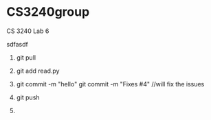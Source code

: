 CS3240group
===========

CS 3240 Lab 6

sdfasdf

1. git pull
2. git add read.py
3. git commit -m "hello" 
    git commit -m "Fixes #4"
    //will fix the issues
4. git push

1. 
